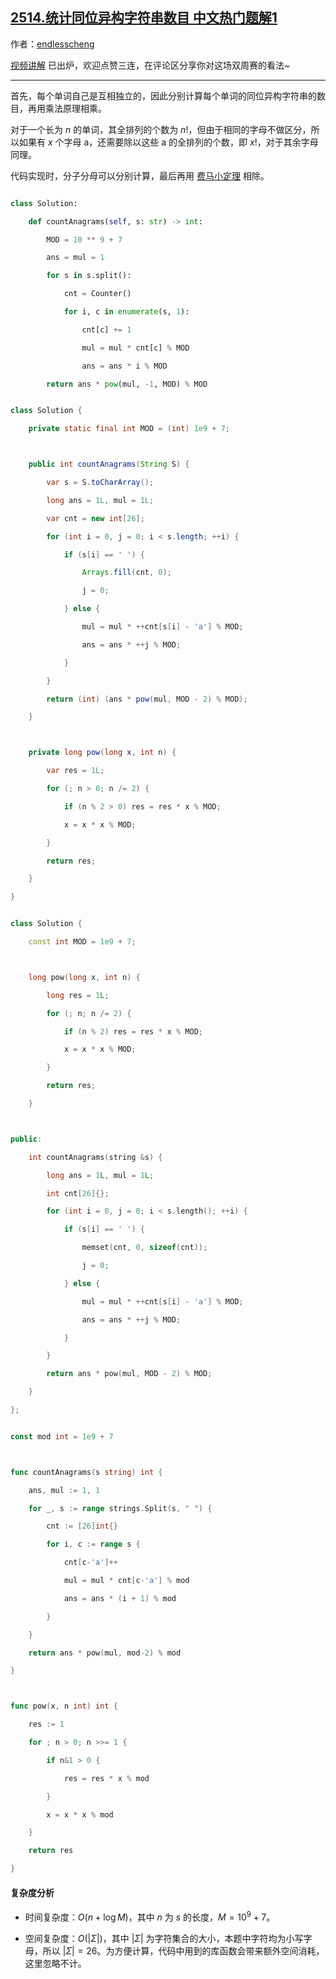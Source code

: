 ## [2514.统计同位异构字符串数目 中文热门题解1](https://leetcode.cn/problems/count-anagrams/solutions/100000/zu-he-ji-shu-by-endlesscheng-leem)

作者：[endlesscheng](https://leetcode.cn/u/endlesscheng)

[视频讲解](https://www.bilibili.com/video/BV1Dd4y1h72z/) 已出炉，欢迎点赞三连，在评论区分享你对这场双周赛的看法~

---

首先，每个单词自己是互相独立的，因此分别计算每个单词的同位异构字符串的数目，再用乘法原理相乘。

对于一个长为 $n$ 的单词，其全排列的个数为 $n!$，但由于相同的字母不做区分，所以如果有 $x$ 个字母 $\text{a}$，还需要除以这些 $\text{a}$ 的全排列的个数，即 $x!$，对于其余字母同理。

代码实现时，分子分母可以分别计算，最后再用 [费马小定理](https://oi-wiki.org/math/number-theory/fermat/) 相除。

```py [sol1-Python3]
class Solution:
    def countAnagrams(self, s: str) -> int:
        MOD = 10 ** 9 + 7
        ans = mul = 1
        for s in s.split():
            cnt = Counter()
            for i, c in enumerate(s, 1):
                cnt[c] += 1
                mul = mul * cnt[c] % MOD
                ans = ans * i % MOD
        return ans * pow(mul, -1, MOD) % MOD
```

```java [sol1-Java]
class Solution {
    private static final int MOD = (int) 1e9 + 7;

    public int countAnagrams(String S) {
        var s = S.toCharArray();
        long ans = 1L, mul = 1L;
        var cnt = new int[26];
        for (int i = 0, j = 0; i < s.length; ++i) {
            if (s[i] == ' ') {
                Arrays.fill(cnt, 0);
                j = 0;
            } else {
                mul = mul * ++cnt[s[i] - 'a'] % MOD;
                ans = ans * ++j % MOD;
            }
        }
        return (int) (ans * pow(mul, MOD - 2) % MOD);
    }

    private long pow(long x, int n) {
        var res = 1L;
        for (; n > 0; n /= 2) {
            if (n % 2 > 0) res = res * x % MOD;
            x = x * x % MOD;
        }
        return res;
    }
}
```

```cpp [sol1-C++]
class Solution {
    const int MOD = 1e9 + 7;

    long pow(long x, int n) {
        long res = 1L;
        for (; n; n /= 2) {
            if (n % 2) res = res * x % MOD;
            x = x * x % MOD;
        }
        return res;
    }

public:
    int countAnagrams(string &s) {
        long ans = 1L, mul = 1L;
        int cnt[26]{};
        for (int i = 0, j = 0; i < s.length(); ++i) {
            if (s[i] == ' ') {
                memset(cnt, 0, sizeof(cnt));
                j = 0;
            } else {
                mul = mul * ++cnt[s[i] - 'a'] % MOD;
                ans = ans * ++j % MOD;
            }
        }
        return ans * pow(mul, MOD - 2) % MOD;
    }
};
```

```go [sol1-Go]
const mod int = 1e9 + 7

func countAnagrams(s string) int {
	ans, mul := 1, 1
	for _, s := range strings.Split(s, " ") {
		cnt := [26]int{}
		for i, c := range s {
			cnt[c-'a']++
			mul = mul * cnt[c-'a'] % mod
			ans = ans * (i + 1) % mod
		}
	}
	return ans * pow(mul, mod-2) % mod
}

func pow(x, n int) int {
	res := 1
	for ; n > 0; n >>= 1 {
		if n&1 > 0 {
			res = res * x % mod
		}
		x = x * x % mod
	}
	return res
}
```

#### 复杂度分析

- 时间复杂度：$O(n + \log M)$，其中 $n$ 为 $s$ 的长度，$M=10^9+7$。
- 空间复杂度：$O(|\Sigma|)$，其中 $|\Sigma|$ 为字符集合的大小，本题中字符均为小写字母，所以 $|\Sigma|=26$。为方便计算，代码中用到的库函数会带来额外空间消耗，这里忽略不计。
